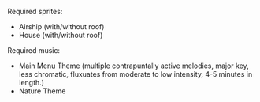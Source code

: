 Required sprites:  
* Airship (with/without roof)  
* House (with/without roof)  
  
Required music:  
* Main Menu Theme (multiple contrapuntally active melodies, major key, less chromatic, fluxuates from moderate to low intensity, 4-5 minutes in length.)
* Nature Theme
